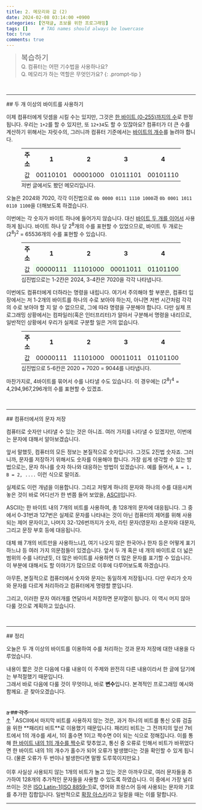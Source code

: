 ```yaml
---
title: 2. 메모리와 값 (2)
date: 2024-02-08 03:14:00 +0900
categories: [연재글, 초보를 위한 프로그래밍]
tags: []     # TAG names should always be lowercase
toc: true
comments: true
---
```


> <span style="font-weight: 500; font-size: 1.4em; margin-top: -5px; display: inline-block">복습하기</span><br>
> Q. 컴퓨터는 어떤 기수법을 사용하나요?<br>
> Q. 메모리가 하는 역할은 무엇인가요?
{: .prompt-tip }

<br>
<hr>
## 두 개 이상의 바이트를 사용하기

이제 컴퓨터에게 덧셈을 시킬 수는 있지만, 그것은 <U>한 바이트 (0-255)까지의 수</U>로 한정됩니다. 우리는 `1+2`를 할 수 있지만, 또 `12+34`도 할 수 있잖아요? 컴퓨터가 더 큰 수를 계산하기 위해서는 자릿수의, 그러니까 컴퓨터 기준에서는 <U>바이트의 개수</U>를 늘려야 합니다.

<figure>
<table class="font-mspace" style="margin: 0 auto">
<th>주소</th><th>1</th><th>2</th><th>3</th><th>4</th><th>5</th><th>6</th>
<tr>
<td>값</td><td>00110101</td><td>00001000</td><td>01011101</td><td>00101110</td><td>01011101</td><td>11010110</td>
</tr>
</table>
  <figcaption>저번 글에서도 봤던 메모리입니다.</figcaption>
</figure>

오늘은 2024와 7020, 각각 이진법으로 `0b 0000 0111 1110 1000`과 `0b 0001 1011 0110 1100`을 더해보도록 하겠습니다.

이번에는 각 숫자가 바이트 하나에 들어가지 않습니다. 대신 <U>바이트 두 개를 이어서</U> 사용하게 됩니다. 바이트 하나 당 2<sup>8</sup>개의 수를 표현할 수 있었으므로, 바이트 두 개로는 (2<sup>8</sup>)<sup>2</sup> = 65536개의 수를 표현할 수 있습니다.

<figure>
<table class="font-mspace" style="margin: 0 auto">
<th>주소</th><th>1</th><th>2</th><th>3</th><th>4</th><th>5</th><th>6</th>
<tr>
<td>값</td><td style="background-color: #EEFFEE">00000111</td><td style="background-color: #EEFFEE">11101000</td><td style="background-color: #EEFFEE">00011011</td><td style="background-color: #EEFFEE">01101100</td><td>01011101</td><td>11010110</td>
</tr>
</table>
  <figcaption>십진법으로는 1-2칸은 2024, 3-4칸은 7020을 각각 나타냅니다.</figcaption>
</figure>

이번에도 컴퓨터에게 더하라는 명령을 내립니다. 여기서 주의해야 할 부분은, 컴퓨터 입장에서는 저 1-2개의 바이트를 하나의 수로 보아야 하는지, 아니면 저번 시간처럼 각각의 수로 보아야 할 지 알 수 없으므로, 그에 따라 명령을 구분해야 합니다. 다만 실제 프로그래밍 상황에서는 컴파일러(혹은 인터프리터)가 알아서 구분해서 명령을 내리므로, 일반적인 상황에서 우리가 실제로 구분할 일은 거의 없습니다.

<figure>
<table class="font-mspace" style="margin: 0 auto">
<th>주소</th><th>1</th><th>2</th><th>3</th><th>4</th><th>5</th><th>6</th>
<tr>
<td>값</td><td>00000111</td><td>11101000</td><td>00011011</td><td>01101100</td><td style="background-color: #EEFFEE">00100011</td><td style="background-color: #EEFFEE">01010100</td>
</tr>
</table>
  <figcaption>십진법으로 5-6칸은 2020 + 7020 = 9044를 나타냅니다.</figcaption>
</figure>

마찬가지로, 4바이트를 묶어서 수를 나타낼 수도 있습니다. 이 경우에는 (2<sup>8</sup>)<sup>4</sup> = 4,294,967,296개의 수를 표현할 수 있겠죠.

<br>
<hr>
## 컴퓨터에서의 문자 저장

컴퓨터로 숫자만 나타낼 수 있는 것은 아니죠. 여러 가지를 나타낼 수 있겠지만, 이번에는 문자에 대해서 알아보겠습니다.

앞서 말했듯, 컴퓨터의 모든 정보는 본질적으로 숫자입니다. 그것도 2진법 숫자죠. 그러니까, 문자를 저장하기 위해서도 숫자를 이용해야 합니다. 가장 쉽게 생각할 수 있는 방법으로는, 문자 하나를 숫자 하나와 대응하는 방법이 있겠습니다. 예를 들어서, `A = 1, B = 2, ....` 이런 식으로 말이죠.

실제로도 이런 개념을 이용합니다. 그리고 저렇게 하나의 문자와 하나의 수를 대응시켜 놓은 것이 바로 어디선가 한 번쯤 들어 보았을, <a href="https://ko.wikipedia.org/wiki/ASCII" target="_blank">ASCII</a>입니다.

ASCII는 한 바이트 내의 7개의 비트를 사용하여, 총 128개의 문자에 대응됩니다. 그 중에서 0-31번과 127번은 실제로 문자를 나타내는 것이 아닌 컴퓨터의 제어를 위해 사용되는 제어 문자이고, 나머지 32-126번까지가 숫자, 라틴 문자(영문자) 소문자와 대문자, 그리고 문장 부호 등에 대응됩니다.

대체 왜 7개의 비트만을 사용하느냐<a href="#fn-1" id="rfn-1" class="fn-link">1</a>, 여기 나오지 않은 한국어나 한자 등은 어떻게 표기하느냐 등 여러 가지 의문점들이 있겠습니다. 앞서 두 개 혹은 네 개의 바이트로 더 넓은 범위의 수를 나타냈듯, 더 많은 바이트를 사용하면 더 많은 문자를 표기할 수 있습니다. 이 부분에 대해서도 할 이야기가 많으므로 이후에 다루어보도록 하겠습니다.

아무튼, 본질적으로 컴퓨터에서 숫자와 문자는 동일하게 저장됩니다. 다만 우리가 숫자와 문자를 다르게 처리하라고 컴퓨터에게 명령할 뿐입니다. 

그리고, 이러한 문자 여러개를 연달아서 저장하면 문자열이 됩니다. 이 역시 머지 않아 다룰 것으로 계획하고 있습니다.

<br>
<hr>
## 정리

오늘은 두 개 이상의 바이트를 이용하여 수를 처리하는 것과 문자 저장에 대한 내용을 다루었습니다. 

내용이 짧은 것은 다음에 다룰 내용이 이 주제와 완전히 다른 내용이라서 한 글에 담기에는 부적절했기 때문입니다.<br>
그래서 바로 다음에 다룰 것이 무엇이냐, 바로 **변수**입니다. 본격적인 프로그래밍 예시와 함께요. 곧 찾아오겠습니다.

<br>
<hr style="margin-bottom: -10px">
<span class="hide-next">a</span>
## 각주
<div class="footnote" id="fn-1"><a href="#rfn-1">↑</a> <sup>1</sup> ASCII에서 마지막 비트를 사용하지 않는 것은, 과거 하나의 비트를 통신 오류 검출을 위한 **패리티 비트**로 이용했기 때문입니다. 패리티 비트는 그 전까지의 앞선 7비트에서 1의 개수를 세서, 1이 홀수면 1이고 짝수면 0이 되는 식으로 정해집니다. 이를 통해 <U>한 바이트 내의 1의 개수를 짝수</U>로 맞추었고, 통신 중 오류로 인해서 비트가 바뀌었다면 한 바이트 내의 1의 개수가 홀수가 되어 오류가 발생했다는 것을 확인할 수 있게 됩니다. (물론 오류가 두 번이나 발생한다면 말짱 도루묵이지만요.)<br><br>
이후 사실상 사용되지 않는 1개의 비트가 놀고 있는 것은 아까우므로, 여러 문자들을 추가하여 128개의 추가적인 문자들을 사용할 수 있도록 하였습니다. 이 중에서 가장 널리 쓰이는 것은 <a href="https://ko.wikipedia.org/wiki/ISO/IEC_8859-1" target="_blank">ISO Latin-1(ISO 8859-1)</a>로, 영어와 프랑스어 등에 사용되는 문자와 기호를 추가한 집합입니다. 일반적으로 <U>확장 아스키</U>라고 일컬을 때는 이를 말합니다.</div>
<hr>